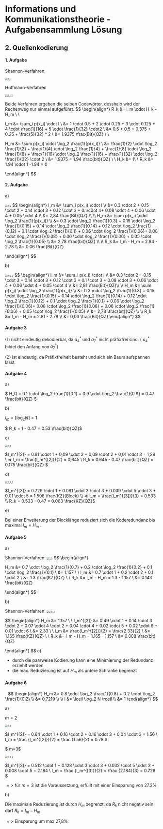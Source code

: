 # Informations und Kommunikationstheorie - Aufgabensammlung Lösung



## 2. Quellenkodierung

#### 1. Aufgabe

Shannon-Verfahren: 

<img src="/home/tieschne/Dokumente/Seafile/Studium/4_Semester/1_IKT/LösungenAufgabensammlung/Aufgabenbereich_2/2_1.png" alt="2_1" style="zoom:50%;" />

Huffmann-Verfahren

<img src="/home/tieschne/Dokumente/Seafile/Studium/4_Semester/1_IKT/LösungenAufgabensammlung/Aufgabenbereich_2/2_1_2.png" alt="2_1_2" style="zoom:50%;" />

Beide Verfahren ergeben die selben Codewörter, desshalb wird der Rechenweg nur einmal aufgeführt.
$$
\begin{align*}
R_k &= l_m \cdot H_k - H_m  \\ \\

l_m &= \sum_i p(x_i) \cdot l \\
&= 1 \cdot 0.5 + 2 \cdot 0.25 + 3 \cdot 0.125 + 4 \cdot \frac{1}{16} + 5 \cdot \frac{1}{32} \cdot2 \\
&= 0.5 + 0.5 + 0.375 + 0.25 + \frac{5}{32} * 2 \\
&= 1.9375 \frac{Bit}{QZ} \\ \\

H_m &= \sum p(x_i) \cdot \log_2 \frac{1}{p(x_i)} \\
&= \frac{1}{2} \cdot \log_2 \frac{1}{2}  + \frac{1}{4} \cdot \log_2 \frac{1}{4} + \frac{1}{8} \cdot \log_2 \frac{1}{8} + \frac{1}{16} \cdot \log_2 \frac{1}{16} + \frac{1}{32} \cdot \log_2 \frac{1}{32} \cdot 2 \\
&= 1.9375 = 1.94 \frac{bit}{QZ} \\
\\
H_k &= 1\\
\\
R_k &= 1.94 \cdot 1 -1.94 = 0

\end{align*}
$$

#### 2. Aufgabe

a)

<img src="/home/tieschne/Dokumente/Seafile/Studium/4_Semester/1_IKT/LösungenAufgabensammlung/Aufgabenbereich_2/2_2.png" alt="2_2" style="zoom:50%;" />
$$
\begin{align*}
l_m &= \sum_i p(x_i) \cdot l \\
&= 0.3 \cdot 2 + 0.15 \cdot 2 + 0.14 \cdot 3 + 0.12 \cdot 3 + 0.1\cdot 4+ 0.08 \cdot 4 + 0.06 \cdot 4 + 0.05 \cdot 4 \\
&= 2,84 \frac{Bit}{QZ} \\
\\
H_m &= \sum p(x_i) \cdot \log_2 \frac{1}{p(x_i)} \\
&= 0.3 \cdot \log_2 \frac{1}{0.3} + 0.15 \cdot \log_2 \frac{1}{0.15} + 0.14 \cdot \log_2 \frac{1}{0.14} + 0.12 \cdot \log_2 \frac{1}{0.12} + 0.1 \cdot \log_2 \frac{1}{0.1} + 0.06 \cdot \log_2 \frac{1}{0.06}+ 0.08 \cdot \log_2 \frac{1}{0.08} + 0.06 \cdot \log_2 \frac{1}{0.06} + 0.05 \cdot \log_2 \frac{1}{0.05} \\
&= 2,78 \frac{bit}{QZ} \\
\\
R_k &= l_m - H_m = 2.84 - 2.78 \\
&= 0.06 \frac{Bit}{QZ} 

\end{align*}
$$


b)

<img src="/home/tieschne/Dokumente/Seafile/Studium/4_Semester/1_IKT/LösungenAufgabensammlung/Aufgabenbereich_2/2_2_2.png" alt="2_2_2" style="zoom:50%;" />
$$
\begin{align*}
l_m &= \sum_i p(x_i) \cdot l \\
&= 0.3 \cdot 2 + 0.15 \cdot 3 + 0.14 \cdot 3 + 0.12 \cdot 3 + 0.1 \cdot 3 + 0.08 \cdot 3 + 0.06 \cdot 4 + 0.06 \cdot 4 + 0.05 \cdot 4 \\
&= 2,81 \frac{Bit}{QZ}\\
\\
H_m &= \sum p(x_i) \cdot \log_2 \frac{1}{p(x_i)} \\
&= 0.3 \cdot \log_2 \frac{1}{0.3} + 0.15 \cdot \log_2 \frac{1}{0.15} + 0.14 \cdot \log_2 \frac{1}{0.14} + 0.12 \cdot \log_2 \frac{1}{0.12} + 0.1 \cdot \log_2 \frac{1}{0.1} + 0.06 \cdot \log_2 \frac{1}{0.06}+ 0.08 \cdot \log_2 \frac{1}{0.08} + 0.06 \cdot \log_2 \frac{1}{0.06} + 0.05 \cdot \log_2 \frac{1}{0.05} \\
&= 2,78 \frac{bit}{QZ} \\
\\
R_k &= l_m - H_m = 2.81 - 2.78 \\
&= 0,03 \frac{Bit}{QZ} 
\end{align*}
$$


#### Aufgabe 3

(1) nicht eindeutig dekodierbar, da $a_4^*$ und  $a_7^*$ nicht präfixfrei sind. ( $a_4^*$  bildet den Anfang von  $a_7^*$)

(2) Ist eindeutig, da Präfixfreiheit besteht und sich ein Baum aufspannen lässt.



#### Aufgabe 4

a)

$ H_Q = 0.1 \cdot \log_2 \frac{1}{0.1} + 0.9 \cdot \log_2 \frac{1}{0.9} = 0.47 \frac{bit}{QZ} $



b)

$l_m = \lceil \log_2 N \rceil = 1$

$ R_k = 1 - 0.47 = 0.53 \frac{bit}{QZ}$



c)

<img src="/home/tieschne/Dokumente/Seafile/Studium/4_Semester/1_IKT/LösungenAufgabensammlung/Aufgabenbereich_2/2_4.png" alt="2_4" style="zoom:50%;" />



$l_m^{[2]} = 0.81 \cdot 1 + 0,09 \cdot 2 + 0,09 \cdot 2 + 0,01 \cdot 3 = 1,29 \\ => l_m = \frac{l_m^{[2]}}{2} = 0,645 \\ R_k = 0.645 - 0.47 \frac{bit}{QZ} = 0.175 \frac{bit}{QZ} $



d)

<img src="/home/tieschne/Dokumente/Seafile/Studium/4_Semester/1_IKT/LösungenAufgabensammlung/Aufgabenbereich_2/2_4_2.png" alt="2_4_2" style="zoom:50%;" />



$l_m^{[3]} = 0.729 \cdot 1 + 0.081 \cdot 3 \cdot 3 + 0.009 \cdot 5 \cdot 3 + 0.01 \cdot 5 = 1.598 \frac{KZ}{Block} \\ => l_m = \frac{l_m^{[3]}}{3} = 0.533 \\ R_k = 0.533 - 0.47 = 0.063 \frac{KZ}{QZ}$



e)

Bei einer Erweiterung der Blocklänge reduziert sich die Koderedundanz bis maximal $l_m = H_m$ .



#### Aufgabe 5

a)

Shannon-Verfahren:	<img src="/home/tieschne/Dokumente/Seafile/Studium/4_Semester/1_IKT/LösungenAufgabensammlung/Aufgabenbereich_2/2_5.png" alt="2_5" style="zoom:50%;" />
$$
\begin{align*}

H_m &= 0.7 \cdot \log_2 \frac{1}{0.7} + 0.2 \cdot \log_2 \frac{1}{0.2} + 0.1 \cdot \log_2 \frac{1}{0.1} \\ 
&= 1.157 \\
\\
l_m &= 0.7 \cdot 1 + 0.2 \cdot 2 + 0.1 \cdot 2 \\ 
&= 1.3 \frac{KZ}{QZ} \\
\\
R_k &= l_m - H_m = 1.3 - 1.157 \\ 
&= 0.143 \frac{bit}{QZ} 


\end{align*}
$$


b)

Shannon-Verfahren: <img src="/home/tieschne/Dokumente/Seafile/Studium/4_Semester/1_IKT/LösungenAufgabensammlung/Aufgabenbereich_2/2_5_2.png" alt="2_5_2" style="zoom:50%;" />


$$
\begin{align*}
H_m &= 1.157 \\
\\
l_m^{[2]} &= 0.49 \cdot 1 + 0.14 \cdot 3 \cdot 2 + 0.07 \cdot 4 \cdot 2 + 0.04 \cdot 4 + 0.02 \cdot 5 + 0.02 \cdot 6 + 0.01 \cdot 6 \\
&= 2.33 \\
\\
l_m &= \frac{l_m^{[2]}}{2} = \frac{2.33}{2} \\
&= 1.165 \frac{KZ}{QZ} \\
\\
R_k &= l_m - H_m = 1.165 - 1.157 \\ 
&= 0.008 \frac{bit}{QZ} 


\end{align*}
$$
c)

- durch die paarweise Kodierung kann eine Minimierung der Redundanz erziehlt werden
- die max. Reduzierung ist auf $H_m$ als untere Schranke begrenzt  





#### Aufgabe 6

$$
\begin{align*}
H_m &= 0.8 \cdot \log_2 \frac{1}{0.8} + 0.2 \cdot \log_2 \frac{1}{0.2} \\ 
&= 0.7219 \\
\\
l &= \lceil \log_2 N \rceil \\ 
&= 1
\end{align*}
$$



a)

$m=2$

<img src="/home/tieschne/Dokumente/Seafile/Studium/4_Semester/1_IKT/LösungenAufgabensammlung/Aufgabenbereich_2/2_6.png" alt="2_6" style="zoom:50%;" />

$l_m^{[2]} = 0.64 \cdot 1 + 0.16 \cdot 2 + 0.16 \cdot 3 + 0.04 \cdot 3 = 1.56 \\ l_m = \frac {l_m^{[2]}}{2} = \frac {1.56}{2} = 0.78 $



$ m=3$

<img src="/home/tieschne/Dokumente/Seafile/Studium/4_Semester/1_IKT/LösungenAufgabensammlung/Aufgabenbereich_2/2_6_2.png" alt="2_6_2" style="zoom:50%;" />

$l_m^{[3]} = 0.512 \cdot 1 + 0.128 \cdot 3 \cdot 3 + 0.032 \cdot 5 \cdot 3 + 0.008 \cdot 5 = 2.184 \\ l_m = \frac {l_m^{[3]}}{2} = \frac {2.184}{3} = 0.728 $



$=>$ für $m=3$ ist die Voraussetzung, erfüllt mit einer Einsparung von 27.2%



b)

Die maximale Reduzierung ist durch $H_m$ begrenzt, da $R_k$ nicht negativ sein darf $R_k = l_m - H_m$

$=>$ Einsparung um max 27,8%
